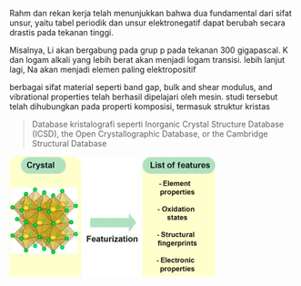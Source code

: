 Rahm dan rekan kerja telah menunjukkan bahwa dua fundamental dari sifat unsur, yaitu tabel periodik dan unsur elektronegatif dapat berubah secara drastis pada tekanan tinggi. 

Misalnya, Li akan bergabung pada grup p pada tekanan 300 gigapascal. K dan logam alkali yang lebih berat akan menjadi logam transisi. lebih lanjut lagi, Na akan menjadi elemen paling elektropositif

berbagai sifat material seperti band gap, bulk and shear modulus, and vibrational properties telah berhasil dipelajari oleh mesin. studi tersebut telah dihubungkan pada properti komposisi, termasuk struktur kristas

> Database kristalografi seperti Inorganic Crystal Structure Database (ICSD), the Open Crystallographic Database, or the Cambridge Structural Database

![17d1f53e7309d7444dae70326b324211.png](../../../../_resources/17d1f53e7309d7444dae70326b324211.png)


